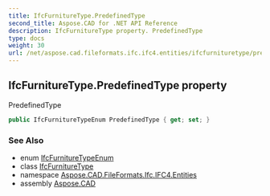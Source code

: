 ```yaml
---
title: IfcFurnitureType.PredefinedType
second_title: Aspose.CAD for .NET API Reference
description: IfcFurnitureType property. PredefinedType
type: docs
weight: 30
url: /net/aspose.cad.fileformats.ifc.ifc4.entities/ifcfurnituretype/predefinedtype/
---
```

## IfcFurnitureType.PredefinedType property

PredefinedType

```csharp
public IfcFurnitureTypeEnum PredefinedType { get; set; }
```

### See Also

* enum [IfcFurnitureTypeEnum](../../../aspose.cad.fileformats.ifc.ifc4.types/ifcfurnituretypeenum/)
* class [IfcFurnitureType](../)
* namespace [Aspose.CAD.FileFormats.Ifc.IFC4.Entities](../../ifcfurnituretype/)
* assembly [Aspose.CAD](../../../)


